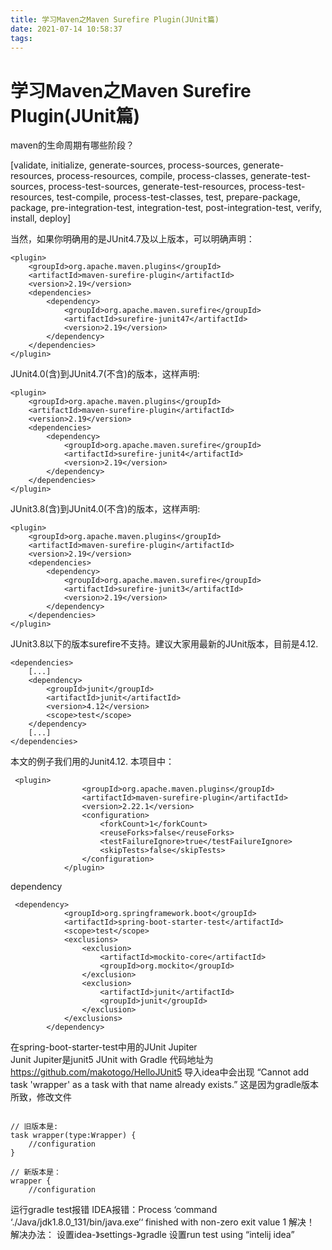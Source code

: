 ```yaml
---
title: 学习Maven之Maven Surefire Plugin(JUnit篇)
date: 2021-07-14 10:58:37
tags:
---
```

# 学习Maven之Maven Surefire Plugin(JUnit篇)
maven的生命周期有哪些阶段？

[validate, initialize, generate-sources, process-sources, generate-resources, process-resources, compile, process-classes, generate-test-sources, process-test-sources, generate-test-resources, process-test-resources, test-compile, process-test-classes, test, prepare-package, package, pre-integration-test, integration-test, post-integration-test, verify, install, deploy]

当然，如果你明确用的是JUnit4.7及以上版本，可以明确声明：
```
<plugin>
	<groupId>org.apache.maven.plugins</groupId>
	<artifactId>maven-surefire-plugin</artifactId>
	<version>2.19</version>
	<dependencies>
		<dependency>
			<groupId>org.apache.maven.surefire</groupId>
			<artifactId>surefire-junit47</artifactId>
			<version>2.19</version>
		</dependency>
	</dependencies>
</plugin>
```
JUnit4.0(含)到JUnit4.7(不含)的版本，这样声明:
```
<plugin>
	<groupId>org.apache.maven.plugins</groupId>
	<artifactId>maven-surefire-plugin</artifactId>
	<version>2.19</version>
	<dependencies>
		<dependency>
			<groupId>org.apache.maven.surefire</groupId>
			<artifactId>surefire-junit4</artifactId>
			<version>2.19</version>
		</dependency>
	</dependencies>
</plugin>
```
JUnit3.8(含)到JUnit4.0(不含)的版本，这样声明:
```
<plugin>
	<groupId>org.apache.maven.plugins</groupId>
	<artifactId>maven-surefire-plugin</artifactId>
	<version>2.19</version>
	<dependencies>
		<dependency>
			<groupId>org.apache.maven.surefire</groupId>
			<artifactId>surefire-junit3</artifactId>
			<version>2.19</version>
		</dependency>
	</dependencies>
</plugin>
```
JUnit3.8以下的版本surefire不支持。建议大家用最新的JUnit版本，目前是4.12.
```
<dependencies>
	[...]
    <dependency>
        <groupId>junit</groupId>
        <artifactId>junit</artifactId>
        <version>4.12</version>
        <scope>test</scope>
    </dependency>
	[...]        
</dependencies>
```
本文的例子我们用的Junit4.12.
本项目中：
```pom
 <plugin>
                <groupId>org.apache.maven.plugins</groupId>
                <artifactId>maven-surefire-plugin</artifactId>
                <version>2.22.1</version>
                <configuration>
                    <forkCount>1</forkCount>
                    <reuseForks>false</reuseForks>
                    <testFailureIgnore>true</testFailureIgnore>
                    <skipTests>false</skipTests>
                </configuration>
            </plugin>
```
dependency
```
 <dependency>
            <groupId>org.springframework.boot</groupId>
            <artifactId>spring-boot-starter-test</artifactId>
            <scope>test</scope>
            <exclusions>
                <exclusion>
                    <artifactId>mockito-core</artifactId>
                    <groupId>org.mockito</groupId>
                </exclusion>
                <exclusion>
                    <artifactId>junit</artifactId>
                    <groupId>junit</groupId>
                </exclusion>
            </exclusions>
        </dependency>
```
在spring-boot-starter-test中用的JUnit Jupiter        
Junit Jupiter是junit5
JUnit with Gradle
代码地址为
https://github.com/makotogo/HelloJUnit5
导入idea中会出现
“Cannot add task 'wrapper' as a task with that name already exists.”
这是因为gradle版本所致，修改文件
```

// 旧版本是:
task wrapper(type:Wrapper) {
    //configuration
}
 
// 新版本是：
wrapper {
    //configuration

```
运行gradle test报错
IDEA报错：Process ‘command ‘./Java/jdk1.8.0_131/bin/java.exe‘‘ finished with non-zero exit value 1 解决！
解决办法：
设置idea-》settings-》gradle 
设置run test using “intelij idea”